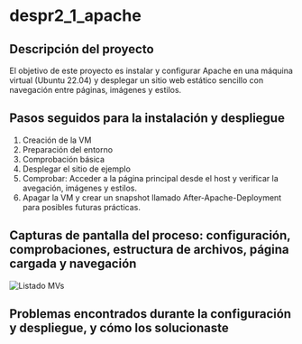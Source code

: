 # despr2_1_apache

## Descripción del proyecto

El objetivo de este proyecto es instalar y configurar Apache en una máquina virtual (Ubuntu 22.04) y desplegar un sitio web estático sencillo con navegación entre páginas, imágenes y estilos.

## Pasos seguidos para la instalación y despliegue

1. Creación de la VM
2. Preparación del entorno
3. Comprobación básica
4. Desplegar el sitio de ejemplo
5. Comprobar: Acceder a la página principal desde el host y verificar la avegación, imágenes y estilos.
6. Apagar la VM y crear un snapshot llamado After-Apache-Deployment para posibles futuras prácticas.

## Capturas de pantalla del proceso: configuración, comprobaciones, estructura de archivos, página cargada y navegación

![Listado MVs](../despr2_1_apache/img/Screenshot%20from%202025-10-27%2013-32-50.png)

## Problemas encontrados durante la configuración y despliegue, y cómo los solucionaste
